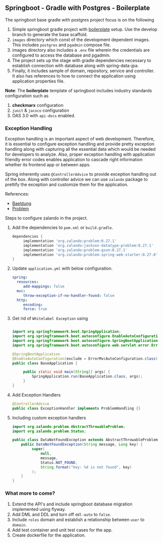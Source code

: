 ## Springboot - Gradle with Postgres - Boilerplate

The springboot base gradle with postgres project focus is on the following

1. Simple springboot gradle project with [boilerplate](https://github.com/varadag86/spring-base-gradle) setup. Use the develop branch to generate the base scaffold.
2. `images` directory which const of the development dependent images. This includes `postgres` and `pgadmin` compose file.
3. images directory also includes a `.env` file wherein the credentials are configured to access the database and pgadmin.
4. The project sets up the stage with gradle dependencies necessary to establish connection with database along with spring-data-jpa.
5. Finally, it includes sample of domain, repository, service and controller. It also has references to how to connect the application using application properties file.

**Note**: The __boilerplate__ template of springboot includes industry standards configuration such as 
1. **checkmarx** configuration
2. `junit` & `jacoco` configuration
3. OAS 3.0 with `api-docs` enabled.


### Exception Handling
Exception handling is an important aspect of web development. Therefore, it is essential to  configure exception handling and provide pretty exception handling along with capturing all the essential data which would be needed for developers to analyze.
Also, proper exception handling with application friendly error codes enables application to cascade right information whether its frontend app or between apps.

Spring inherently uses `@ControllerAdvice` to provide exception handling out of the box. Along with controller advice we can use `zalando` package to prettify the exception and customize them for the application.

References:
- [Baeldung](https://www.baeldung.com/problem-spring-web)
- [Problem](https://github.com/zalando/problem)

Steps to configure zalando in the project.

1. Add the dependencies to `pom.xml` or `build.gradle`.
   ```groovy
   dependencies {
	    implementation 'org.zalando:problem:0.27.1'
	    implementation 'org.zalando:jackson-datatype-problem:0.27.1'
	    implementation 'org.zalando:problem-gson:0.27.1'
	    implementation 'org.zalando:problem-spring-web-starter:0.27.0'
   }
   ```

2. Update `application.yml` with below configuration.
   ```yaml
   spring:
     resources:
        add-mappings: false
     mvc:
        throw-exception-if-no-handler-found: false
     http:
        encoding:
        force: true
   ```

3. Get rid of `Whitelabel Exception` using 
   ```java

   import org.springframework.boot.SpringApplication;
   import org.springframework.boot.autoconfigure.EnableAutoConfiguration;
   import org.springframework.boot.autoconfigure.SpringBootApplication;
   import org.springframework.boot.autoconfigure.web.servlet.error.ErrorMvcAutoConfiguration;

   @SpringBootApplication
   @EnableAutoConfiguration(exclude = ErrorMvcAutoConfiguration.class)
   public class BaseApplication {

        public static void main(String[] args) {
            SpringApplication.run(BaseApplication.class, args);
        }
   }
   ```

4. Add Exception Handlers
   ```java
   @ControllerAdvice
   public class ExceptionHandler implements ProblemHandling {}
   ```
   
5. Including custom exception handlers
   ```java
   import org.zalando.problem.AbstractThrowableProblem;
   import org.zalando.problem.Status;
   
   public class DataNotFoundException extends AbstractThrowableProblem {
       public DataNotFoundException(String message, Long key) {
            super(
                null,
                message,
                Status.NOT_FOUND,
                String.format("key: %d is not found", key)
            );
       }
   }
   ```

### What more to come?
1. Extend the API's and include springboot database migration implemented using flyway.
2. Add DML and DDL and turn off `ddl-auto` to `false`.
3. Include `roles` domain and establish a relationship between `user` to `domain`.
4. Add test container and unit test cases for the app.
5. Create dockerfile for the application.

